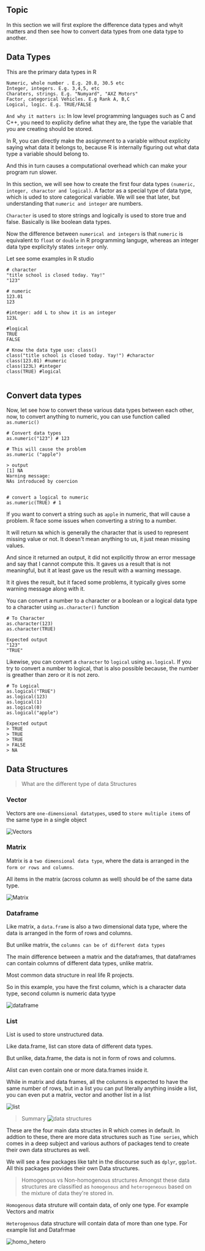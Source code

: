 ## Topic

In this section we will first explore the difference data types and whyit matters and then see how to convert data types from one data type to another.


## Data Types
This are the primary data types in R

```
Numeric, whole number . E.g. 20.8, 30.5 etc
Integer, integers. E.g. 3,4,5, etc
Charaters, strings. E.g. "Numyard", "AXZ Motors"
Factor, categorical Vehicles. E.g Rank A, B,C
Logical, logic. E.g. TRUE/FALSE
```

`And why it matters is`: In low level programming languages such as C and C++, you need to explicity define what they are, the type the variable that you are creating should be stored.

In R, you can directly make the assignment to a variable without explicity saying what data it belongs to, because R is internally figuring out what data type a variable should belong to.

And this in turn causes a computational overhead which can make your program run slower.

In this section, we will see how to create the first four data types `(numeric, integer, charactor and logical)`. A factor as a special type of data type, which is uded to store categorical variable. We will see that later, but understanding that `numeric and integer` are numbers.

`Character` is used to store strings and logically is used to store true and false. Basically is like boolean data types.

Now the difference between `numerical and integers` is that `numeric` is equivalent to `float` or `double` in R programming languge,  whereas an integer data type explicityly states `integer` only.

Let see some examples in R studio

```
# character
"title school is closed today. Yay!"
"123"

# numeric
123.01
123

#integer: add L to show it is an integer
123L

#logical
TRUE
FALSE

# Know the data type use: class()
class("title school is closed today. Yay!") #charactor
class(123.01) #numeric
class(123L) #integer
class(TRUE) #logical
 
```

## Convert data types
Now, let see how to convert these various data types between each other, now, to convert anything to numeric, you can use function called `as.numeric()`

```
# Convert data types
as.numeric("123") # 123

# This will cause the problem
as.numeric ("apple")

> output
[1] NA
Warning message:
NAs introduced by coercion 


# convert a logical to numeric
as.numeric(TRUE) # 1
```

If you want to convert a string such as `apple` in numeric, that will cause a problem. R face some issues when converting a string to a number.

It will return `NA` which is generally the character that is used to represent missing value or not. It doesn't mean anything to us, it just mean missing values.

And since it returned an output, it did not explicitly throw an error message and say that I cannot compute this. It gaves us a result that is not meaningful, but it at least gave us the result with a warning message.

It it gives the result, but it faced some problems, it typically gives some warning message along with it.

You can convert a number to a character or a boolean or a logical data type to a character using `as.character()` function 


```
# To Character
as.character(123)
as.character(TRUE)

Expected output
"123"
"TRUE"
```

Likewise, you can convert a `character` to `logical` using `as.logical`. If you try to convert a number to logical, that is also possible because, the number is greather than zero or it is not zero.

```
# To Logical
as.logical("TRUE")
as.logical(123)
as.logical(1)
as.logical(0)
as.logical("apple")

Expected output
> TRUE
> TRUE
> TRUE
> FALSE
> NA
```

## Data Structures

> What are the different type of data Structures

### Vector

Vectors are `one-dimensional datatypes`, used to `store multiple items` of the same type in a single object

![Vectors](./imgs/vectors.png)

### Matrix
Matrix is a `two dimensional data type`, where the data is arranged in the `form or rows and columns`.

All items in the matrix (across column as well) should be of the same data type.

![Matrix](./imgs/Matrix.png)

### Dataframe

Like matrix, a `data.frame` is also a two dimensional data type, where the data is arranged in the form of rows and columns.

But unlike matrix, the `columns can be of different data types`

The main difference between a matrix and the dataframes, that dataframes can contain columns of different data types, unlike matrix.

Most common data structure in real life R projects.


So in this example, you have the first column, which is a character data type, second column is numeric data tyype 

![dataframe](./imgs/dataframes.png)

### List
List is used to store unstructured data.

Like data.frame, list can store data of different data types.

But unlike, data.frame, the data is not in form of rows and columns.

Alist can even contain one or more data.frames inside it.

While in matrix and data frames, all the columns is expected to have the same number of rows, but in a list you can put literally anything inside a list, you can even put a matrix, vector and another list in a list 

![list](./imgs/list.png)

> Summary
![data structures](./imgs/all_data_structures.png)

These are the four main data structes in R which comes in default. In addtion to these, there are more data structures such as `Time series`, which comes in a deep subject and various authors of packages tend to create their own data structures as well.

We will see a few packages like taht in the discourse such as `dplyr`, `ggplot`. All this packages provides their own Data structures.

> Homogenous vs Non-homogenous structures
Amongst these data structures are classified as `homogenous` and `heterogeneous` based on the mixture of data they're stored in.

`Homogenous` data struture will contain data, of only one type. For example Vectors and matrix

`Heterogenous` data structure will contain data of more than one type. For example list and Datafrmae

![homo_hetero](./imgs/homo_hetero.png)





